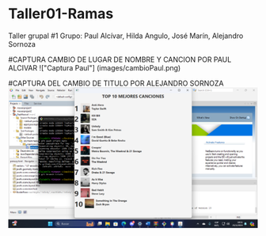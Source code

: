 # Taller01-Ramas
Taller grupal #1 Grupo: Paul Alcívar, Hilda Angulo, José Marín, Alejandro Sornoza


#CAPTURA CAMBIO DE LUGAR DE NOMBRE Y CANCION POR PAUL ALCIVAR
!["Captura Paul"] (images/cambioPaul.png)


#CAPTURA DEL CAMBIO DE TITULO POR ALEJANDRO SORNOZA
!["CAPTURA DEL CAMBIO DE TITULO POR ALEJANDRO SORNOZA"](images/titulo.png)

